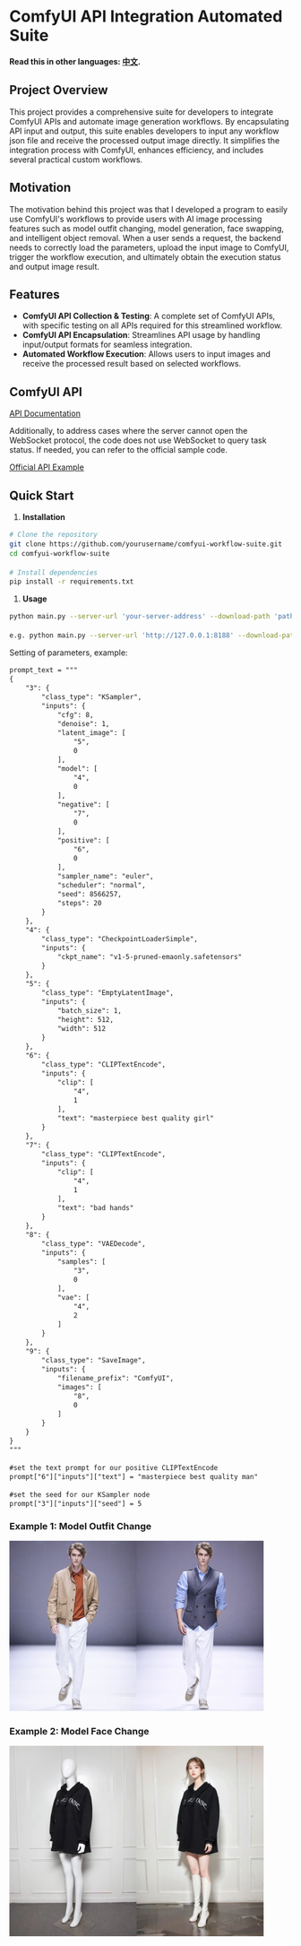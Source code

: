 # ComfyUI API Integration Automated Suite

**Read this in other languages: [中文](README_zh.md).**

## Project Overview

This project provides a comprehensive suite for developers to integrate ComfyUI APIs and automate image generation workflows. By encapsulating API input and output, this suite enables developers to input any workflow json file and receive the processed output image directly. It simplifies the integration process with ComfyUI, enhances efficiency, and includes several practical custom workflows.

## Motivation

The motivation behind this project was that I developed a program to easily use ComfyUI's workflows to provide users with AI image processing features such as model outfit changing, model generation, face swapping, and intelligent object removal. When a user sends a request, the backend needs to correctly load the parameters, upload the input image to ComfyUI, trigger the workflow execution, and ultimately obtain the execution status and output image result.

## Features

- **ComfyUI API Collection & Testing**: A complete set of ComfyUI APIs, with specific testing on all APIs required for this streamlined workflow.
- **ComfyUI API Encapsulation**: Streamlines API usage by handling input/output formats for seamless integration.
- **Automated Workflow Execution**: Allows users to input images and receive the processed result based on selected workflows.

## ComfyUI API
[API Documentation](docs/comfyui-api.md)

Additionally, to address cases where the server cannot open the WebSocket protocol, the code does not use WebSocket to query task status. If needed, you can refer to the official sample code.

[Official API Example](https://github.com/comfyanonymous/ComfyUI/blob/master/script_examples/websockets_api_example.py)

## Quick Start

1. **Installation**

```bash
# Clone the repository
git clone https://github.com/yourusername/comfyui-workflow-suite.git
cd comfyui-workflow-suite

# Install dependencies
pip install -r requirements.txt
```

1. **Usage**

```bash
python main.py --server-url 'your-server-address' --download-path 'path-to-save-image' --workflow-path 'workflow-json-path' --parameters 'workflow-json-parameters'

e.g. python main.py --server-url 'http://127.0.0.1:8188' --download-path '/Downloads' --workflow-path '/Documents/generate_image.json' --paramters '{"5": ["text", "masterpiece best quality man"], "10": ["image", "/Downloads/test.png"]}'
```

Setting of parameters, example:

```
prompt_text = """
{
    "3": {
        "class_type": "KSampler",
        "inputs": {
            "cfg": 8,
            "denoise": 1,
            "latent_image": [
                "5",
                0
            ],
            "model": [
                "4",
                0
            ],
            "negative": [
                "7",
                0
            ],
            "positive": [
                "6",
                0
            ],
            "sampler_name": "euler",
            "scheduler": "normal",
            "seed": 8566257,
            "steps": 20
        }
    },
    "4": {
        "class_type": "CheckpointLoaderSimple",
        "inputs": {
            "ckpt_name": "v1-5-pruned-emaonly.safetensors"
        }
    },
    "5": {
        "class_type": "EmptyLatentImage",
        "inputs": {
            "batch_size": 1,
            "height": 512,
            "width": 512
        }
    },
    "6": {
        "class_type": "CLIPTextEncode",
        "inputs": {
            "clip": [
                "4",
                1
            ],
            "text": "masterpiece best quality girl"
        }
    },
    "7": {
        "class_type": "CLIPTextEncode",
        "inputs": {
            "clip": [
                "4",
                1
            ],
            "text": "bad hands"
        }
    },
    "8": {
        "class_type": "VAEDecode",
        "inputs": {
            "samples": [
                "3",
                0
            ],
            "vae": [
                "4",
                2
            ]
        }
    },
    "9": {
        "class_type": "SaveImage",
        "inputs": {
            "filename_prefix": "ComfyUI",
            "images": [
                "8",
                0
            ]
        }
    }
}
"""

#set the text prompt for our positive CLIPTextEncode
prompt["6"]["inputs"]["text"] = "masterpiece best quality man"

#set the seed for our KSampler node
prompt["3"]["inputs"]["seed"] = 5
```

### Example 1: Model Outfit Change

<img src="images/cloth_change_body.png" alt="Model" width="45%"><img src="images/cloth_change_result.png" alt="Result" width="45%">

### Example 2: Model Face Change

<img src="images/model_change_body.png" alt="Model" width="45%"><img src="images/model_change_result.png" alt="Result" width="45%">